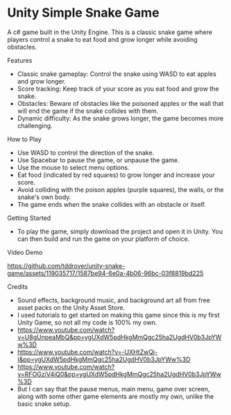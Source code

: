 # Unity Simple Snake Game

A c# game built in the Unity Engine. This is a classic snake game where players control a snake to eat food and grow longer while avoiding obstacles.


Features
- Classic snake gameplay: Control the snake using WASD to eat apples and grow longer.
- Score tracking: Keep track of your score as you eat food and grow the snake.
- Obstacles: Beware of obstacles like the poisoned apples or the wall that will end the game if the snake collides with them.
- Dynamic difficulty: As the snake grows longer, the game becomes more challenging.

How to Play
- Use WASD to control the direction of the snake.
- Use Spacebar to pause the game, or unpause the game.
- Use the mouse to select menu options.
- Eat food (indicated by red squares) to grow longer and increase your score.
- Avoid colliding with the poison apples (purple squares), the walls, or the snake's own body.
- The game ends when the snake collides with an obstacle or itself.

Getting Started
- To play the game, simply download the project and open it in Unity. You can then build and run the game on your platform of choice.

Video Demo

https://github.com/tddrover/unity-snake-game/assets/119035717/1587be94-6e0a-4b06-96bc-03f8819bd225

Credits
- Sound effects, background music, and background art all from free asset packs on the Unity Asset Store.
- I used tutorials to get started on making this game since this is my first Unity Game, so not all my code is 100% my own.
- https://www.youtube.com/watch?v=U8gUnpeaMbQ&pp=ygUXdW5pdHkgMmQgc25ha2UgdHV0b3JpYWw%3D
- https://www.youtube.com/watch?v=-UXHtZwQj-I&pp=ygUXdW5pdHkgMmQgc25ha2UgdHV0b3JpYWw%3D
- https://www.youtube.com/watch?v=RFOGziV4iQ0&pp=ygUXdW5pdHkgMmQgc25ha2UgdHV0b3JpYWw%3D
- But I can say that the pause menus, main menu, game over screen, along with some other game elements are mostly my own, unlike the basic snake setup. 



